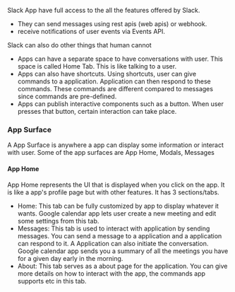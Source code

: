 Slack App have full access to the all the features offered by Slack. 
- They can send messages using rest apis (web apis) or webhook.
- receive notifications of user events via Events API.

Slack can also do other things that human cannot 
- Apps can have a separate space to have conversations with user. This space is called Home Tab. This is like talking to a user. 
- Apps can also have shortcuts. Using shortcuts, user can give commands to a application. Application can then respond to these commands. These commands are different compared to messages since commands are pre-defined. 
- Apps can publish interactive components such as a button. When user presses that button, certain interaction can take place.

### App Surface
A App Surface is anywhere a app can display some information or interact with user. Some of the app surfaces are App Home, Modals, Messages

#### App Home
App Home represents the UI that is displayed when you click on the app. It is like a app's profile page but with other features. It has 3 sections/tabs. 
- Home: This tab can be fully customized by app to display whatever it wants. Google calendar app lets user create a new meeting and edit some settings from this tab.
- Messages: This tab is used to interact with application by sending messages. You can send a message to a application and a application can respond to it. A Application can also initiate the conversation. Google calendar app sends you a summary of all the meetings you have for a given day early in the morning.  
- About: This tab serves as a about page for the application. You can give more details on how to interact with the app, the commands app supports etc in this tab. 
